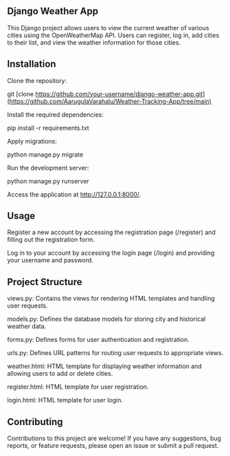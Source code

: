 
## Django Weather App
This Django project allows users to view the current weather of various cities using the OpenWeatherMap API. Users can register, log in, add cities to their list, and view the weather information for those cities.

## Installation
Clone the repository:

git [clone https://github.com/your-username/django-weather-app.git](https://github.com/AarugulaVarahalu/Weather-Tracking-App/tree/main)

Install the required dependencies:

pip install -r requirements.txt

Apply migrations:

python manage.py migrate


Run the development server:

python manage.py runserver

Access the application at http://127.0.0.1:8000/.

## Usage
Register a new account by accessing the registration page (/register) and filling out the registration form.

Log in to your account by accessing the login page (/login) and providing your username and password.

## Project Structure
views.py: Contains the views for rendering HTML templates and handling user requests.

models.py: Defines the database models for storing city and historical weather data.

forms.py: Defines forms for user authentication and registration.

urls.py: Defines URL patterns for routing user requests to appropriate views.

weather.html: HTML template for displaying weather information and allowing users to add or delete cities.

register.html: HTML template for user registration.

login.html: HTML template for user login.

## Contributing
Contributions to this project are welcome! If you have any suggestions, bug reports, or feature requests, please open an issue or submit a pull request.








